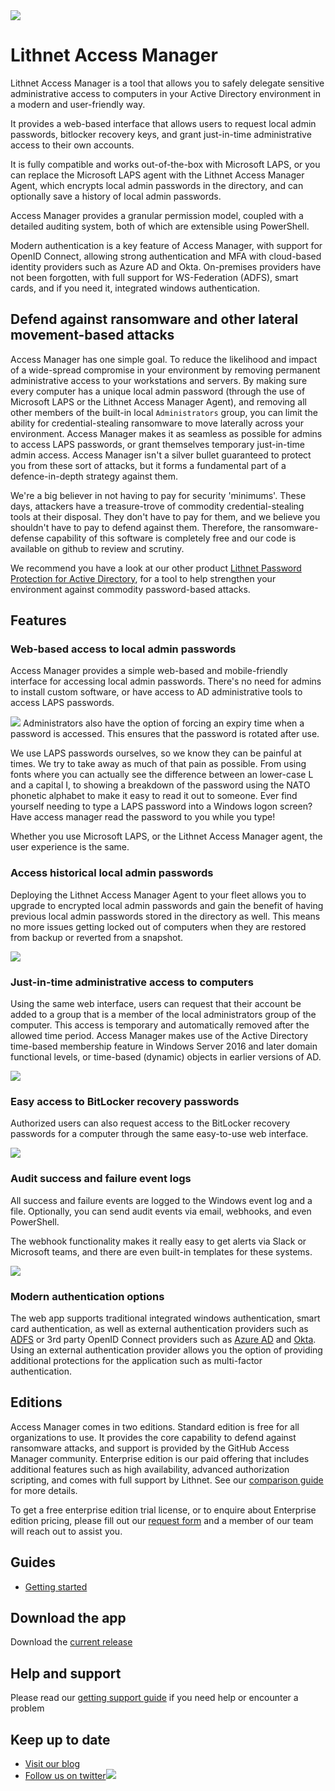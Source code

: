 <img src="https://images.squarespace-cdn.com/content/v1/61ae2a2d4b4792139fe57231/95ce39a4-5673-496d-a096-d3ff87c9ca6c/Lithnet_ProductLogos-01.png?format=500w">

# Lithnet Access Manager
Lithnet Access Manager is a tool that allows you to safely delegate sensitive administrative access to computers in your Active Directory environment in a modern and user-friendly way.

It provides a web-based interface that allows users to request local admin passwords, bitlocker recovery keys, and grant just-in-time administrative access to their own accounts. 

It is fully compatible and works out-of-the-box with Microsoft LAPS, or you can replace the Microsoft LAPS agent with the Lithnet Access Manager Agent, which encrypts local admin passwords in the directory, and can optionally save a history of local admin passwords. 

Access Manager provides a granular permission model, coupled with a detailed auditing system, both of which are extensible using PowerShell.

Modern authentication is a key feature of Access Manager, with support for OpenID Connect, allowing strong authentication and MFA with cloud-based identity providers such as Azure AD and Okta. On-premises providers have not been forgotten, with full support for WS-Federation (ADFS), smart cards, and if you need it, integrated windows authentication.

## Defend against ransomware and other lateral movement-based attacks
Access Manager has one simple goal. To reduce the likelihood and impact of a wide-spread compromise in your environment by removing permanent administrative access to your workstations and servers. By making sure every computer has a unique local admin password (through the use of Microsoft LAPS or the Lithnet Access Manager Agent), and removing all other members of the built-in local `Administrators` group, you can limit the ability for credential-stealing ransomware to move laterally across your environment. Access Manager makes it as seamless as possible for admins to access LAPS passwords, or grant themselves temporary just-in-time admin access. Access Manager isn't a silver bullet guaranteed to protect you from these sort of attacks, but it forms a fundamental part of a defence-in-depth strategy against them. 

We're a big believer in not having to pay for security 'minimums'. These days, attackers have a treasure-trove of commodity credential-stealing tools at their disposal. They don't have to pay for them, and we believe you shouldn't have to pay to defend against them. Therefore, the ransomware-defense capability of this software is completely free and our code is available on github to review and scrutiny. 

We recommend you have a look at our other product [Lithnet Password Protection for Active Directory](https://github.com/lithnet/ad-password-protection), for a tool to help strengthen your environment against commodity password-based attacks. 

## Features
### Web-based access to local admin passwords
Access Manager provides a simple web-based and mobile-friendly interface for accessing local admin passwords. There's no need for admins to install custom software, or have access to AD administrative tools to access LAPS passwords. 

<img src="https://images.squarespace-cdn.com/content/v1/61ae2a2d4b4792139fe57231/edb5e590-c52d-4d4f-b5ec-06afd0e48691/web-request-laps.gif?format=400w">
Administrators also have the option of forcing an expiry time when a password is accessed. This ensures that the password is rotated after use.

We use LAPS passwords ourselves, so we know they can be painful at times. We try to take away as much of that pain as possible. From using fonts where you can actually see the difference between an lower-case L and a capital I, to showing a breakdown of the password using the NATO phonetic alphabet to make it easy to read it out to someone. Ever find yourself needing to type a LAPS password into a Windows logon screen? Have access manager read the password to you while you type!
 
Whether you use Microsoft LAPS, or the Lithnet Access Manager agent, the user experience is the same.

### Access historical local admin passwords
Deploying the Lithnet Access Manager Agent to your fleet allows you to upgrade to encrypted local admin passwords and gain the benefit of having previous local admin passwords stored in the directory as well. This means no more issues getting locked out of computers when they are restored from backup or reverted from a snapshot.

<img src="https://images.squarespace-cdn.com/content/v1/61ae2a2d4b4792139fe57231/e2cc6884-aa2a-4b88-9c92-eb714cd6a9ae/web-request-laps-history.gif?format=400w"/>

### Just-in-time administrative access to computers
Using the same web interface, users can request that their account be added to a group that is a member of the local administrators group of the computer. This access is temporary and automatically removed after the allowed time period. Access Manager makes use of the Active Directory time-based membership feature in Windows Server 2016 and later domain functional levels, or time-based (dynamic) objects in earlier versions of AD.

<img src="https://images.squarespace-cdn.com/content/v1/61ae2a2d4b4792139fe57231/1fdc69a4-1b3c-4f52-a0be-14393d735b46/web-request-jit.gif?format=400w">

### Easy access to BitLocker recovery passwords
Authorized users can also request access to the BitLocker recovery passwords for a computer through the same easy-to-use web interface.

<img src="https://images.squarespace-cdn.com/content/v1/61ae2a2d4b4792139fe57231/89e2e421-e033-49a4-818b-60a80ff8cb84/web-request-bitlocker.gif?format=400w">

### Audit success and failure event logs
All success and failure events are logged to the Windows event log and a file. Optionally, you can send audit events via email, webhooks, and even PowerShell.

The webhook functionality makes it really easy to get alerts via Slack or Microsoft teams, and there are even built-in templates for these systems.

![](https://github.com/lithnet/access-manager/wiki/images/auditing-example-slack.png)

### Modern authentication options
The web app supports traditional integrated windows authentication, smart card authentication, as well as external authentication providers such as [ADFS](https://docs.lithnet.io/ams/configuration/setting-up-authentication/setting-up-authentication-with-adfs) or 3rd party OpenID Connect providers such as [Azure AD](https://docs.lithnet.io/ams/configuration/setting-up-authentication/setting-up-authentication-with-azure-ad) and [Okta](https://docs.lithnet.io/ams/configuration/setting-up-authentication/setting-up-authentication-with-okta). Using an external authentication provider allows you the option of providing additional protections for the application such as multi-factor authentication.

## Editions
Access Manager comes in two editions. Standard edition is free for all organizations to use. It provides the core capability to defend against ransomware attacks, and support is provided by the GitHub Access Manager community. Enterprise edition is our paid offering that includes additional features such as high availability, advanced authorization scripting, and comes with full support by Lithnet. See our [comparison guide](https://docs.lithnet.io/ams/access-manager-editions) for more details.

To get a free enterprise edition trial license, or to enquire about Enterprise edition pricing, please fill out our [request form](https://lithnet.io/products/access-manager/quote) and a member of our team will reach out to assist you.

## Guides
*   [Getting started](https://docs.lithnet.io/ams/installation/getting-started)

## Download the app
Download the [current release](https://lithnet.io/products/access-manager/downloads)

## Help and support
Please read our [getting support guide](https://docs.lithnet.io/ams/help-and-support/getting-support) if you need help or encounter a problem

## Keep up to date
*   [Visit our blog](http://blog.lithnet.io)
*   [Follow us on twitter](https://twitter.com/lithnet_io)![](https://twitter.com/favicon.ico)
